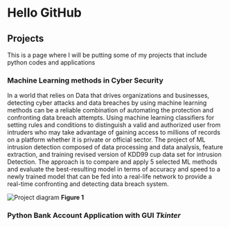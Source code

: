# Hello GitHub 



## Projects 

This is a page where I will be putting some of my projects that include python codes and applications



### Machine Learning methods in Cyber Security


In a world that relies on Data that drives organizations and businesses, detecting cyber attacks and data breaches by using machine learning methods can be a reliable combination of automating the protection and confronting data breach attempts. Using machine learning classifiers for setting rules and conditions to distinguish a valid and authorized user from intruders who may take advantage of gaining access to millions of records on a platform whether it is private or official sector. The project of ML intrusion detection composed of data processing and data analysis, feature extraction, and training revised version of KDD99 cup data set for intrusion Detection. The approach is to compare and apply 5 selected ML methods and evaluate the best-resulting model in terms of accuracy and speed to a newly trained model that can be fed into a real-life network to provide a real-time confronting and detecting data breach system.

![Project diagram](https://user-images.githubusercontent.com/70274697/126490140-cf80891e-6237-460a-bcda-49b4314ab05a.png)
**Figure 1**






### Python Bank Account Application with GUI *Tkinter*



